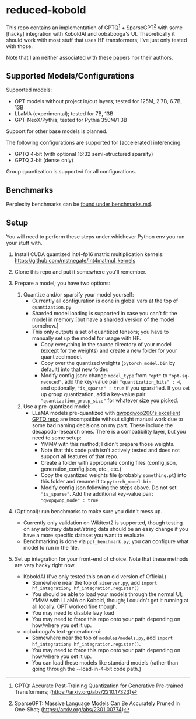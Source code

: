 # reduced-kobold

This repo contains an implementation of GPTQ[^1] + SparseGPT[^2] with some [hacky] integration with KoboldAI and oobabooga's UI. Theoretically it should work with most stuff that uses HF transformers; I've just only tested with those.

Note that I am neither associated with these papers nor their authors.

## Supported Models/Configurations

Supported models:
* OPT models without project in/out layers; tested for 125M, 2.7B, 6.7B, 13B
* LLaMA (experimental); tested for 7B, 13B
* GPT-NeoX/Pythia; tested for Pythia 350M/1.3B

Support for other base models is planned.

The following configurations are supported for [accelerated] inferencing:
* GPTQ 4-bit (with optional 16:32 semi-structured sparsity)
* GPTQ 3-bit (dense only)

Group quantization is supported for all configurations.

## Benchmarks

Perplexity benchmarks can be [found under benchmarks.md](benchmarks.md).

## Setup

You will need to perform these steps under whichever Python env you run your stuff with.

1. Install CUDA quantized int4-fp16 matrix multiplication kernels: https://github.com/mstnegate/int4matmul_kernels

2. Clone this repo and put it somewhere you'll remember.

3. Prepare a model; you have two options:
    1. Quantize and/or sparsify your model yourself:
        - Currently all configuration is done in global vars at the top of `quantization.py`
        - Sharded model loading is supported in case you can't fit the model in memory [but have a sharded version of the model somehow.]
        - This only outputs a set of quantized tensors; you have to manually set up the model for usage with HF.
            - Copy everything in the source directory of your model (except for the weights) and create a new folder for your quantized model.
            - Copy over the quantized weights (`pytorch_model.bin` by default) into that new folder.
            - Modify config.json: change `model_type` from `"opt"` to `"opt-sq-reduced"`, add the key-value pair `"quantization_bits" : 4`, and optionally, `"is_sparse" : true` if you sparsified. If you set up group quantization, add a key-value pair `"quantization_group_size"` for whatever size you picked.
    2. Use a pre-quantized model:
        - LLaMA models pre-quantized with [qwopqwop200's excellent GPTQ repo](https://github.com/qwopqwop200/GPTQ-for-LLaMa) are incompatible without slight manual work due to some bad naming decisions on my part. These include the decapoda-research ones. There is a compatibility layer, but you need to some setup:
            - YMMV with this method; I didn't prepare those weights.
            - Note that this code path isn't actively tested and does not support all features of that repo.
            - Create a folder with appropriate config files (config.json, generation_config.json, etc., etc.)
            - Copy the quantized weights file (probably `something.pt`) into this folder and rename it to `pytorch_model.bin`.
            - Modify config.json following the steps above. Do not set `"is_sparse"`. Add the additional key-value pair: `"qwopqwop_mode" : true`

4. (Optional): run benchmarks to make sure you didn't mess up.
    - Currently only validation on Wikitext2 is supported, though testing on any arbitrary dataset/string data should be an easy change if you have a more specific dataset you want to evaluate.
    - Benchmarking is done via `ppl_benchmark.py`; you can configure what model to run in the file.

5. Set up integration for your front-end of choice. Note that these methods are very hacky right now.
    - KoboldAI (I've only tested this on an old version of Official.)
        - Somewhere near the top of `aiserver.py`, add `import hf_integration; hf_integration.register()`
        - You should be able to load your models through the normal UI; YMMV with LLaMA on Kobold, though; I couldn't get it running at all locally. OPT worked fine though.
        - You may need to disable lazy load
        - You may need to force this repo onto your path depending on how/where you set it up.
    - oobabooga's text-generation-ui:
        - Somewhere near the top of `modules/models.py`, add `import hf_integration; hf_integration.register()`.
        - You may need to force this repo onto your path depending on how/where you set it up.
        - You can load these models like standard models (rather than going through the --load-in-4-bit code path.)


[^1]: GPTQ: Accurate Post-Training Quantization for Generative Pre-trained Transformers; (https://arxiv.org/abs/2210.17323)
[^2]: SparseGPT: Massive Language Models Can Be Accurately Pruned in One-Shot; (https://arxiv.org/abs/2301.00774)
